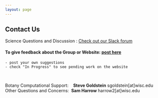```yaml
---
layout: page
---
```


## Contact Us

Science Questions and Discussion : [Check out our Slack forum](https://uwcomps.slack.com/)


#### **To give feedback about the Group or Website: [post here](https://github.com/uw-madison-comps/uw-madison-comps.github.io/issues)**   
    - post your own suggestions  
    - check "In Progress" to see pending work on the website  

<br>

Botany Computational Support:&nbsp; &nbsp; **Steve Goldstein** sgoldstein[at]wisc.edu  
Other Questions and Concerns:&nbsp;&nbsp;**Sam Harrow** harrow2[at]wisc.edu
